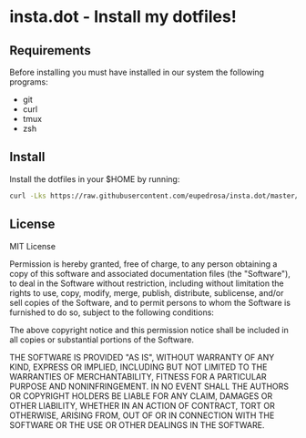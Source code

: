 insta.dot - Install my dotfiles!
================================

## Requirements
Before installing you must have installed in our system the following programs:
  * git
  * curl
  * tmux
  * zsh
  
## Install
Install the dotfiles in your $HOME by running:
```bash
curl -Lks https://raw.githubusercontent.com/eupedrosa/insta.dot/master/.bin/insta-dot | /bin/bash
```

## License

MIT License

Permission is hereby granted, free of charge, to any person obtaining a copy of this software and associated documentation files (the "Software"), to deal in the Software without restriction, including without limitation the rights to use, copy, modify, merge, publish, distribute, sublicense, and/or sell copies of the Software, and to permit persons to whom the Software is furnished to do so, subject to the following conditions:

The above copyright notice and this permission notice shall be included in all copies or substantial portions of the Software.

THE SOFTWARE IS PROVIDED "AS IS", WITHOUT WARRANTY OF ANY KIND, EXPRESS OR IMPLIED, INCLUDING BUT NOT LIMITED TO THE WARRANTIES OF MERCHANTABILITY, FITNESS FOR A PARTICULAR PURPOSE AND NONINFRINGEMENT. IN NO EVENT SHALL THE AUTHORS OR COPYRIGHT HOLDERS BE LIABLE FOR ANY CLAIM, DAMAGES OR OTHER LIABILITY, WHETHER IN AN ACTION OF CONTRACT, TORT OR OTHERWISE, ARISING FROM, OUT OF OR IN CONNECTION WITH THE SOFTWARE OR THE USE OR OTHER DEALINGS IN THE SOFTWARE.


